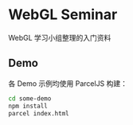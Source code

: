 # WebGL Seminar
WebGL 学习小组整理的入门资料

## Demo
各 Demo 示例均使用 ParcelJS 构建：

``` bash
cd some-demo
npm install
parcel index.html
```

